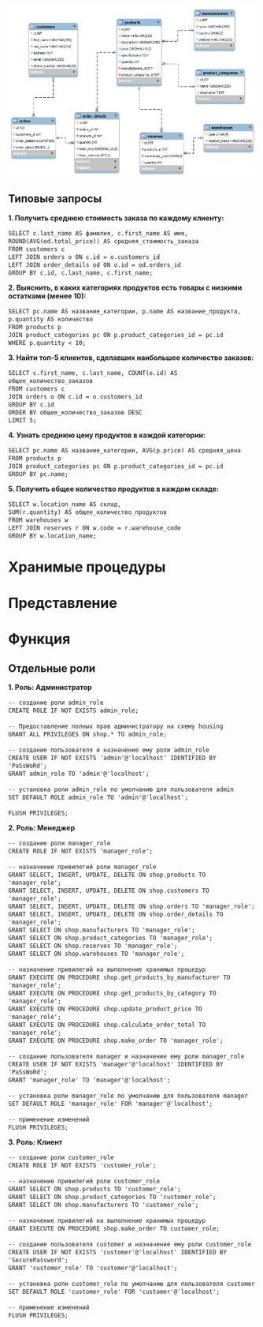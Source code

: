 ## ⠀⠀⠀

![Скриншот 1](screenshots/erd.png)

## Типовые запросы

**1. Получить среднюю стоимость заказа по каждому клиенту:**
```Mysql
SELECT c.last_name AS фамилия, c.first_name AS имя, 
ROUND(AVG(od.total_price)) AS средняя_стоимость_заказа
FROM customers c
LEFT JOIN orders o ON c.id = o.customers_id
LEFT JOIN order_details od ON o.id = od.orders_id
GROUP BY c.id, c.last_name, c.first_name;

```
**2. Выяснить, в каких категориях продуктов есть товары с низкими остатками (менее 10):**
```Mysql
SELECT pc.name AS название_категории, p.name AS название_продукта, p.quantity AS количество
FROM products p
JOIN product_categories pc ON p.product_categories_id = pc.id
WHERE p.quantity < 10;
```

**3. Найти топ-5 клиентов, сделавших наибольшее количество заказов:**
```Mysql
SELECT c.first_name, c.last_name, COUNT(o.id) AS общее_количество_заказов
FROM customers c
JOIN orders o ON c.id = o.customers_id
GROUP BY c.id
ORDER BY общее_количество_заказов DESC
LIMIT 5;
```

**4. Узнать среднюю цену продуктов в каждой категории:**
```Mysql
SELECT pc.name AS название_категории, AVG(p.price) AS средняя_цена
FROM products p
JOIN product_categories pc ON p.product_categories_id = pc.id
GROUP BY pc.name;
```

**5. Получить общее количество продуктов в каждом складе:**
```Mysql
SELECT w.location_name AS склад, 
SUM(r.quantity) AS общее_количество_продуктов
FROM warehouses w
LEFT JOIN reserves r ON w.code = r.warehouse_code
GROUP BY w.location_name;
```

# Хранимые процедуры

# Представление

# Функция

## Отдельные роли
**1. Роль: Администратор**
```Mysql
-- создание роли admin_role
CREATE ROLE IF NOT EXISTS admin_role; 

-- Предоставление полных прав администратору на схему housing
GRANT ALL PRIVILEGES ON shop.* TO admin_role;

-- создание пользователя и назначение ему роли admin_role
CREATE USER IF NOT EXISTS 'admin'@'localhost' IDENTIFIED BY 'PaSsWoRd';
GRANT admin_role TO 'admin'@'localhost';

-- установка роли admin_role по умолчанию для пользователя admin
SET DEFAULT ROLE admin_role TO 'admin'@'localhost';

FLUSH PRIVILEGES;
```
**2. Роль: Менеджер**
```Mysql
-- создание роли manager_role
CREATE ROLE IF NOT EXISTS 'manager_role';

-- назначение привилегий роли manager_role
GRANT SELECT, INSERT, UPDATE, DELETE ON shop.products TO 'manager_role';
GRANT SELECT, INSERT, UPDATE, DELETE ON shop.customers TO 'manager_role';
GRANT SELECT, INSERT, UPDATE, DELETE ON shop.orders TO 'manager_role';
GRANT SELECT, INSERT, UPDATE, DELETE ON shop.order_details TO 'manager_role';
GRANT SELECT ON shop.manufacturers TO 'manager_role';
GRANT SELECT ON shop.product_categories TO 'manager_role';
GRANT SELECT ON shop.reserves TO 'manager_role';
GRANT SELECT ON shop.warehouses TO 'manager_role';

-- назначение привилегий на выполнение хранимых процедур
GRANT EXECUTE ON PROCEDURE shop.get_products_by_manufacturer TO 'manager_role';
GRANT EXECUTE ON PROCEDURE shop.get_products_by_category TO 'manager_role';
GRANT EXECUTE ON PROCEDURE shop.update_product_price TO 'manager_role';
GRANT EXECUTE ON PROCEDURE shop.calculate_order_total TO 'manager_role';
GRANT EXECUTE ON PROCEDURE shop.make_order TO 'manager_role';

-- создание пользователя manager и назначение ему роли manager_role
CREATE USER IF NOT EXISTS 'manager'@'localhost' IDENTIFIED BY 'PaSsWoRd';
GRANT 'manager_role' TO 'manager'@'localhost';

-- установка роли manager_role по умолчанию для пользователя manager
SET DEFAULT ROLE 'manager_role' FOR 'manager'@'localhost';

-- применение изменений
FLUSH PRIVILEGES;

```
**3. Роль: Клиент**
```Mysql
-- создание роли customer_role
CREATE ROLE IF NOT EXISTS 'customer_role';

-- назначение привилегий роли customer_role
GRANT SELECT ON shop.products TO 'customer_role';
GRANT SELECT ON shop.product_categories TO 'customer_role';
GRANT SELECT ON shop.manufacturers TO 'customer_role';

-- назначение привилегий на выполнение хранимых процедур
GRANT EXECUTE ON PROCEDURE shop.make_order TO customer_role;

-- создание пользователя customer и назначение ему роли customer_role
CREATE USER IF NOT EXISTS 'customer'@'localhost' IDENTIFIED BY 'SecurePassword';
GRANT 'customer_role' TO 'customer'@'localhost';

-- установка роли customer_role по умолчанию для пользователя customer
SET DEFAULT ROLE 'customer_role' FOR 'customer'@'localhost';

-- применение изменений
FLUSH PRIVILEGES;
```



